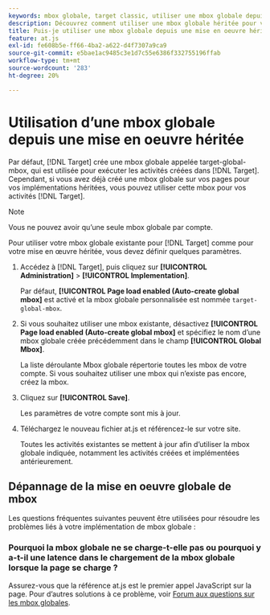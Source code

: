 ```yaml
---
keywords: mbox globale, target classic, utiliser une mbox globale depuis target classic
description: Découvrez comment utiliser une mbox globale héritée pour vos activités  [!DNL Adobe Target] si vous avez déjà créé une mbox globale sur vos pages pour vos implémentations héritées.
title: Puis-je utiliser une mbox globale depuis une mise en oeuvre héritée ?
feature: at.js
exl-id: fe608b5e-ff66-4ba2-a622-d4f7307a9ca9
source-git-commit: e5bae1ac9485c3e1d7c55e6386f332755196ffab
workflow-type: tm+mt
source-wordcount: '283'
ht-degree: 20%

---
```


# Utilisation d’une mbox globale depuis une mise en oeuvre héritée

Par défaut, [!DNL Target] crée une mbox globale appelée target-global-mbox, qui est utilisée pour exécuter les activités créées dans [!DNL Target]. Cependant, si vous avez déjà créé une mbox globale sur vos pages pour vos implémentations héritées, vous pouvez utiliser cette mbox pour vos activités [!DNL Target].

>[!NOTE]
>
>Vous ne pouvez avoir qu’une seule mbox globale par compte.

Pour utiliser votre mbox globale existante pour [!DNL Target] comme pour votre mise en œuvre héritée, vous devez définir quelques paramètres.

1. Accédez à [!DNL Target], puis cliquez sur **[!UICONTROL Administration]** > **[!UICONTROL Implementation]**.

   Par défaut, **[!UICONTROL Page load enabled (Auto-create global mbox]** est activé et la mbox globale personnalisée est nommée `target-global-mbox`.

1. Si vous souhaitez utiliser une mbox existante, désactivez **[!UICONTROL Page load enabled (Auto-create global mbox]** et spécifiez le nom d’une mbox globale créée précédemment dans le champ **[!UICONTROL Global Mbox]**.

   La liste déroulante Mbox globale répertorie toutes les mbox de votre compte. Si vous souhaitez utiliser une mbox qui n’existe pas encore, créez la mbox.

1. Cliquez sur **[!UICONTROL Save]**.

   Les paramètres de votre compte sont mis à jour.

1. Téléchargez le nouveau fichier at.js et référencez-le sur votre site.

   Toutes les activités existantes se mettent à jour afin d’utiliser la mbox globale indiquée, notamment les activités créées et implémentées antérieurement.

## Dépannage de la mise en oeuvre globale de mbox

Les questions fréquentes suivantes peuvent être utilisées pour résoudre les problèmes liés à votre implémentation de mbox globale :

### Pourquoi la mbox globale ne se charge-t-elle pas ou pourquoi y a-t-il une latence dans le chargement de la mbox globale lorsque la page se charge ?

Assurez-vous que la référence at.js est le premier appel JavaScript sur la page. Pour d’autres solutions à ce problème, voir [Forum aux questions sur les mbox globales](/help/dev/implement/client-side/atjs/global-mbox/global-mbox-faq.md).
